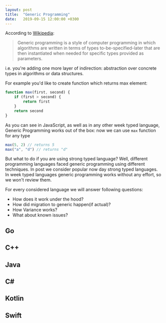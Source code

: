 ```yaml
---
layout: post
title:  "Generic Programming"
date:   2019-09-15 12:00:00 +0300
---
```


According to [Wikipedia](https://en.wikipedia.org/wiki/Generic_programming):

> Generic programming is a style of computer programming in which algorithms are written in terms of types to-be-specified-later that are then instantiated when needed for specific types provided as parameters. 

i.e. you're adding one more layer of indirection: abstraction over concrete types in algorithms or data structures.

For example you'd like to create function which returns max element:

```js
function max(first, second) {
    if (first > second) {
        return first
    }
    return second
}
```
As you can see in JavaScript, as well as in any other week typed language, Generic Programming works out of the box: now we can use `max` function for any type

```js
max(5, 2) // returns 5
max("a", "d") // returns "d"
```

But what to do if you are using strong typed language? Well, different programming languages faced generic programming using different techniques. In post we consider popular now day strong typed languages. In week typed languages generic programming works without any effort, so we won't review them.

For every considered language we will answer following questions:
* How does it work under the hood?
* How did migration to generic happen(if actual)?
* How Variance works?
* What about known issues?

## Go

## C++

## Java

## C#

## Kotlin

## Swift